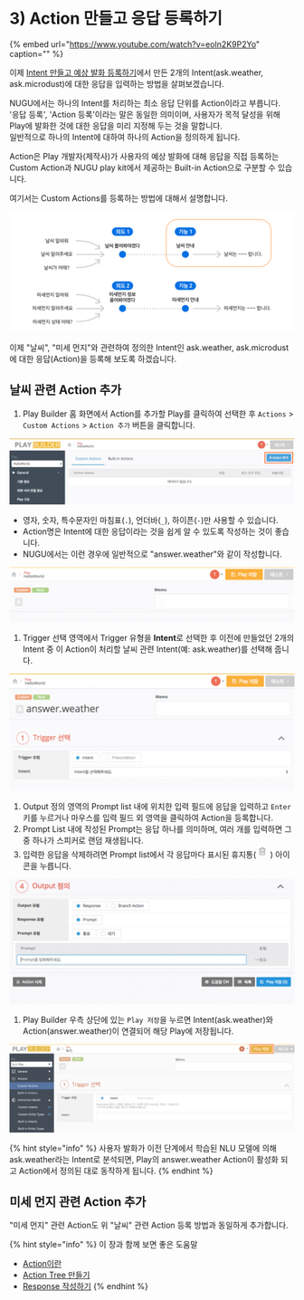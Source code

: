 # 3\) Action 만들고 응답 등록하기

{% embed url="https://www.youtube.com/watch?v=eoIn2K9P2Yo" caption="" %}

이제 [Intent 만들고 예상 발화 등록하기](create-an-intent-and-custom-utterances.md)에서 만든 2개의 Intent\(ask.weather, ask.microdust\)에 대한 응답을 입력하는 방법을 살펴보겠습니다.

NUGU에서는 하나의 Intent를 처리하는 최소 응답 단위를 Action이라고 부릅니다.  
'응답 등록', 'Action 등록'이라는 말은 동일한 의미이며, 사용자가 목적 달성을 위해 Play에 발화한 것에 대한 응답을 미리 지정해 두는 것을 말합니다.  
일반적으로 하나의 Intent에 대하여 하나의 Action을 정의하게 됩니다.

Action은 Play 개발자\(제작사\)가 사용자의 예상 발화에 대해 응답을 직접 등록하는 Custom Action과 NUGU play kit에서 제공하는 Built-in Action으로 구분할 수 있습니다.

여기서는 Custom Actions를 등록하는 방법에 대해서 설명합니다.

![](../../../.gitbook/assets/assets_ch3_313_01-1%20%283%29%20%283%29%20%283%29%20%286%29%20%283%29%20%283%29.png)

이제 "날씨", "미세 먼지"와 관련하여 정의한 Intent인 ask.weather, ask.microdust에 대한 응답\(Action\)을 등록해 보도록 하겠습니다.

## 날씨 관련 Action 추가

1. Play Builder 홈 화면에서 Action를 추가할 Play를 클릭하여 선택한 후 `Actions` &gt; `Custom Actions` &gt; `Action 추가` 버튼을 클릭합니다.

![](../../../.gitbook/assets/assets_ch3_313_c01%20%282%29%20%282%29%20%282%29%20%285%29%20%285%29%20%285%29%20%284%29.png)

* 영자, 숫자, 특수문자인 마침표\(`.`\), 언더바\(`_`\), 하이픈\(`-`\)만 사용할 수 있습니다.
* Action명은 Intent에 대한 응답이라는 것을 쉽게 알 수 있도록 작성하는 것이 좋습니다.
* NUGU에서는 이런 경우에 일반적으로 "answer.weather"와 같이 작성합니다.

![](../../../.gitbook/assets/assets_ch3_313_c02%20%282%29%20%282%29%20%282%29%20%285%29%20%285%29%20%284%29%20%281%29%20%282%29.gif)

1. Trigger 선택 영역에서 Trigger 유형을 **Intent**로 선택한 후 이전에 만들었던 2개의 Intent 중 이 Action이 처리할 날씨 관련 Intent\(예: ask.weather\)를 선택해 줍니다.

![](../../../.gitbook/assets/assets_ch3_313_c03-1%20%283%29%20%283%29%20%283%29%20%286%29%20%286%29%20%284%29%20%281%29.gif)

1. Output 정의 영역의 Prompt list 내에 위치한 입력 필드에 응답을 입력하고 `Enter` 키를 누르거나 마우스를 입력 필드 외 영역을 클릭하여 Action을 등록합니다.
2. Prompt List 내에 작성된 Prompt는 응답 하나를 의미하며, 여러 개를 입력하면 그 중 하나가 스피커로 랜덤 재생됩니다.
3. 입력한 응답을 삭제하려면 Prompt list에서 각 응답마다 표시된 휴지통\(![](../../../.gitbook/assets/assets_trash%20%282%29.png)\) 아이콘을 누릅니다.

![](../../../.gitbook/assets/assets_ch3_313_c04%20%282%29%20%282%29%20%282%29%20%285%29%20%285%29%20%286%29%20%281%29%20%281%29%20%286%29.gif)

1. Play Builder 우측 상단에 있는 `Play 저장`을 누르면 Intent\(ask.weather\)와 Action\(answer.weather\)이 연결되어 해당 Play에 저장됩니다.

![](../../../.gitbook/assets/assets_ch3_313_c05-1%20%282%29%20%282%29%20%282%29%20%285%29%20%285%29%20%286%29%20%287%29%20%285%29%20%288%29.png)

{% hint style="info" %}
사용자 발화가 이전 단계에서 학습된 NLU 모델에 의해 ask.weather라는 Intent로 분석되면, Play의 answer.weather Action이 활성화 되고 Action에서 정의된 대로 동작하게 됩니다.
{% endhint %}

## 미세 먼지 관련 Action 추가

"미세 먼지" 관련 Action도 위 "날씨" 관련 Action 등록 방법과 동일하게 추가합니다.

{% hint style="info" %}
이 장과 함께 보면 좋은 도움말

* [Action이란](../define-an-action/)
* [Action Tree 만들기](../define-an-action/use-branch-actions.md)
* [Response 작성하기](../define-an-action/use-responses/)
{% endhint %}

